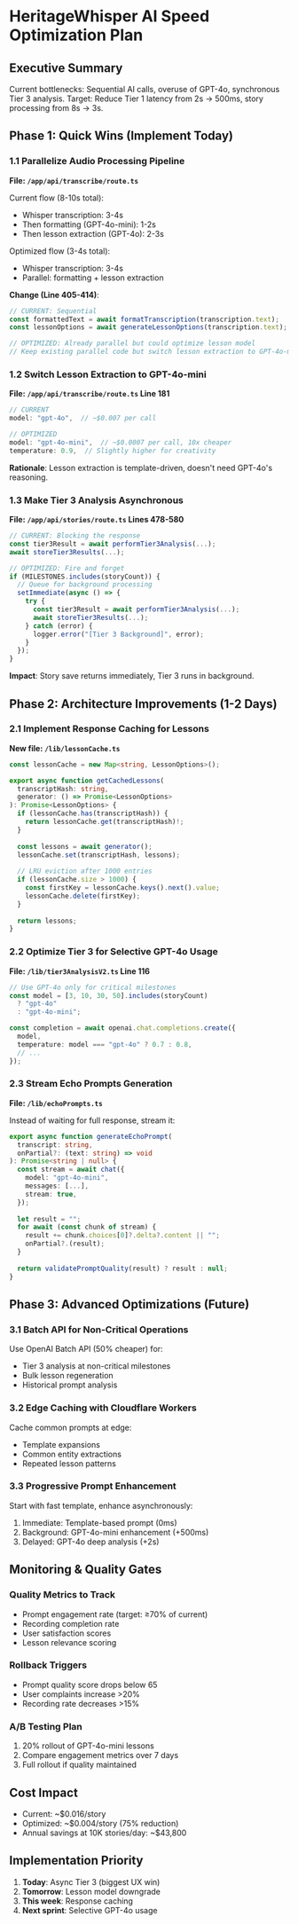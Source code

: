 # HeritageWhisper AI Speed Optimization Plan

## Executive Summary

Current bottlenecks: Sequential AI calls, overuse of GPT-4o, synchronous Tier 3 analysis. Target: Reduce Tier 1 latency from 2s → 500ms, story processing from 8s → 3s.

## Phase 1: Quick Wins (Implement Today)

### 1.1 Parallelize Audio Processing Pipeline

**File: `/app/api/transcribe/route.ts`**

Current flow (8-10s total):

- Whisper transcription: 3-4s
- Then formatting (GPT-4o-mini): 1-2s  
- Then lesson extraction (GPT-4o): 2-3s

Optimized flow (3-4s total):

- Whisper transcription: 3-4s
- Parallel: formatting + lesson extraction

**Change (Line 405-414)**:

```typescript
// CURRENT: Sequential
const formattedText = await formatTranscription(transcription.text);
const lessonOptions = await generateLessonOptions(transcription.text);

// OPTIMIZED: Already parallel but could optimize lesson model
// Keep existing parallel code but switch lesson extraction to GPT-4o-mini
```

### 1.2 Switch Lesson Extraction to GPT-4o-mini

**File: `/app/api/transcribe/route.ts` Line 181**

```typescript
// CURRENT
model: "gpt-4o",  // ~$0.007 per call

// OPTIMIZED  
model: "gpt-4o-mini",  // ~$0.0007 per call, 10x cheaper
temperature: 0.9,  // Slightly higher for creativity
```

**Rationale**: Lesson extraction is template-driven, doesn't need GPT-4o's reasoning.

### 1.3 Make Tier 3 Analysis Asynchronous

**File: `/app/api/stories/route.ts` Lines 478-580**

```typescript
// CURRENT: Blocking the response
const tier3Result = await performTier3Analysis(...);
await storeTier3Results(...);

// OPTIMIZED: Fire and forget
if (MILESTONES.includes(storyCount)) {
  // Queue for background processing
  setImmediate(async () => {
    try {
      const tier3Result = await performTier3Analysis(...);
      await storeTier3Results(...);
    } catch (error) {
      logger.error("[Tier 3 Background]", error);
    }
  });
}
```

**Impact**: Story save returns immediately, Tier 3 runs in background.

## Phase 2: Architecture Improvements (1-2 Days)

### 2.1 Implement Response Caching for Lessons

**New file: `/lib/lessonCache.ts`**

```typescript
const lessonCache = new Map<string, LessonOptions>();

export async function getCachedLessons(
  transcriptHash: string,
  generator: () => Promise<LessonOptions>
): Promise<LessonOptions> {
  if (lessonCache.has(transcriptHash)) {
    return lessonCache.get(transcriptHash)!;
  }
  
  const lessons = await generator();
  lessonCache.set(transcriptHash, lessons);
  
  // LRU eviction after 1000 entries
  if (lessonCache.size > 1000) {
    const firstKey = lessonCache.keys().next().value;
    lessonCache.delete(firstKey);
  }
  
  return lessons;
}
```

### 2.2 Optimize Tier 3 for Selective GPT-4o Usage

**File: `/lib/tier3AnalysisV2.ts` Line 116**

```typescript
// Use GPT-4o only for critical milestones
const model = [3, 10, 30, 50].includes(storyCount) 
  ? "gpt-4o" 
  : "gpt-4o-mini";

const completion = await openai.chat.completions.create({
  model,
  temperature: model === "gpt-4o" ? 0.7 : 0.8,
  // ...
});
```

### 2.3 Stream Echo Prompts Generation

**File: `/lib/echoPrompts.ts`**

Instead of waiting for full response, stream it:

```typescript
export async function generateEchoPrompt(
  transcript: string,
  onPartial?: (text: string) => void
): Promise<string | null> {
  const stream = await chat({
    model: "gpt-4o-mini",
    messages: [...],
    stream: true,
  });
  
  let result = "";
  for await (const chunk of stream) {
    result += chunk.choices[0]?.delta?.content || "";
    onPartial?.(result);
  }
  
  return validatePromptQuality(result) ? result : null;
}
```

## Phase 3: Advanced Optimizations (Future)

### 3.1 Batch API for Non-Critical Operations

Use OpenAI Batch API (50% cheaper) for:

- Tier 3 analysis at non-critical milestones
- Bulk lesson regeneration
- Historical prompt analysis

### 3.2 Edge Caching with Cloudflare Workers

Cache common prompts at edge:

- Template expansions
- Common entity extractions
- Repeated lesson patterns

### 3.3 Progressive Prompt Enhancement

Start with fast template, enhance asynchronously:

1. Immediate: Template-based prompt (0ms)
2. Background: GPT-4o-mini enhancement (+500ms)
3. Delayed: GPT-4o deep analysis (+2s)

## Monitoring & Quality Gates

### Quality Metrics to Track

- Prompt engagement rate (target: ≥70% of current)
- Recording completion rate
- User satisfaction scores
- Lesson relevance scoring

### Rollback Triggers

- Prompt quality score drops below 65
- User complaints increase >20%
- Recording rate decreases >15%

### A/B Testing Plan

1. 20% rollout of GPT-4o-mini lessons
2. Compare engagement metrics over 7 days
3. Full rollout if quality maintained

## Cost Impact

- Current: ~$0.016/story
- Optimized: ~$0.004/story (75% reduction)
- Annual savings at 10K stories/day: ~$43,800

## Implementation Priority

1. **Today**: Async Tier 3 (biggest UX win)
2. **Tomorrow**: Lesson model downgrade
3. **This week**: Response caching
4. **Next sprint**: Selective GPT-4o usage

